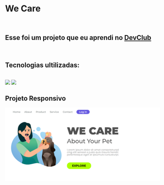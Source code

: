 <h1>We Care</h1>
<br>
<h2>Esse foi um projeto que eu aprendi no <a href="https://rodolfomori.com.br/devclub">DevClub</a></h2>
<br>
<h2>Tecnologias ultilizadas:</h2>
<br>
<img src="https://img.shields.io/badge/HTML5-E34F26?style=for-the-badge&logo=html5&logoColor=white">
<img src="https://img.shields.io/badge/CSS3-1572B6?style=for-the-badge&logo=css3&logoColor=white">
<h2>Projeto Responsivo</h2>
<img width="700px" src="https://raw.githubusercontent.com/viniciussillva98/we-care/ac2d3d4bb3717c266c43e4e3c3475e158b64616a/img/Captura%20de%20tela%202025-04-28%20015508.png"
<img width="200px" src="">
